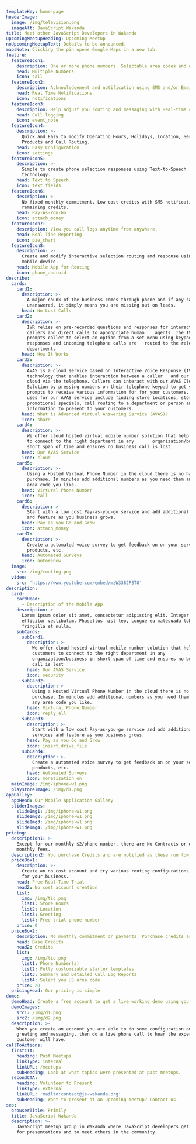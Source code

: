 ```yaml
---
templateKey: home-page
headerImage:
  image: /img/television.png
  imageAlt: JavaScript Wakanda
title: Meet other JavaScript Developers in Wakanda
upcomingMeetupHeading: Upcoming Meetup
noUpcomingMeetupText: Details to be announced.
mapsNote: Clicking the pin opens Google Maps in a new tab.
feature:
  featureIcon1:
    description: One or more phone numbers. Selectable area codes and numbers.
    head: Multiple Numbers
    icon: call
  featureIcon2:
    description: Acknowledgement and notification using SMS and/or Email.
    head: Real Time Notifications
    icon: notifications
  featureIcon3:
    description: Help adjust you routing and messaging with Real-time call logging reports.
    head: Call logging
    icon: event_note
  featureIcon4:
    description: >-
      Quick and Easy to modify Operating Hours, Holidays, Location, Services,
      Products and Call Routing.
    head: Easy Configuration
    icon: settings
  featureIcon5:
    description: >-
      Simple to create phone selection responses using Text-to-Speech
      technology.
    head: Text to Speech
    icon: text_fields
  featureIcon6:
    description: >-
      No fixed monthly commitment. Low cost credits with SMS notification on
      remaining credits.
    head: Pay-As-You-Go
    icon: attach_money
  featureIcon7:
    description: View you call logs anytime from anywhere.
    head: Real Tine Reporting
    icon: pie_chart
  featureIcon8:
    description: >-
      Create and modify interactive selection routing amd response using your
      mobile device.
    head: Mobile App for Routing
    icon: phone_android
describe:
  cards:
    card1:
      description: >-
        A major chunk of the business comes through phone and if any call goes
        unanswered, it simply means you are missing out on leads.
      head: No Lost Calls
    card2:
      description: >-
        IVR relies on pre-recorded questions and responses for interacting with
        callers and direct calls to appropriate human    agents. The IVR system
        prompts caller to select an option from a set menu using keypad
        responses and incoming telephone calls are   routed to the relevant
        department.
      head: How It Works
    card3:
      description: >-
        AVAS is a cloud service based on Interactive Voice Response (IVS)
        technology that enables interaction between a caller   and our AVAS
        cloud via the telephone. Callers can interact with our AVAS Cloud
        Solution by pressing numbers on their telephone keypad to get voice
        prompts to receive various information for for your customers. Common
        uses for our AVAS service include finding store locations, store hours,
        promotional specials, call routing to a department or person and other
        information to present to your customers.
      head: What is Advanced Virtual Answering Service (AVAS)?
      icon: share
    card4:
      description: >-
        We offer cloud hosted virtual mobile number solution that help customers
        to connect to the right department in any       organization/business in
        short span of time and ensures no business call is lost
      head: Our AVAS Service
      icon: cloud
    card5:
      description: >-
        Using a Hosted Virtual Phone Number in the cloud there is no hardware
        purchase. In minutes add additional numbers as you need them and in any
        area code you like.
      head: Virtural Phone Number
      icon: call
    card6:
      description: >-
        Start with a low cost Pay-as-you-go service and add additional services
        and feature as you business grows.
      head: Pay as you Go and Grow
      icon: attach_money
    card7:
      description: >-
        Create a automated voice survey to get feedback on on your service,
        products, etc.
      head: Automated Surveys
      icon: autorenew
  image:
    src: /img/routing.png
  video:
    src: 'https://www.youtube.com/embed/mzW3382PST8'
description:
  card:
    cardHead:
      - Description of the Mobile App
    description: >-
      Lorem ipsum dolor sit amet, consectetur adipiscing elit. Integer tincidunt
      efficitur vestibulum. Phasellus nisl leo, congue eu malesuada lobortis,
      fringilla et nulla.
    subCards:
      subCard1:
        description: >-
          We offer cloud hosted virtual mobile number solution that help
          customers to connect to the right department in any
          organization/business in short span of time and ensures no business
          call is lost
        head: Our AVAS Service
        icon: security
      subCard2:
        description: >-
          Using a Hosted Virtual Phone Number in the cloud there is no hardware
          purchase. In minutes add additional numbers as you need them and in
          any area code you like.
        head: Virtural Phone Number
        icon: reply_all
      subCard3:
        description: >-
          Start with a low cost Pay-as-you-go service and add additional
          services and feature as you business grows.
        head: Pay as you Go and Grow
        icon: insert_drive_file
      subCard4:
        description: >-
          Create a automated voice survey to get feedback on on your service,
          products, etc.
        head: Automated Surveys
        icon: monetization_on
  mainImage: /img/iphone-w1.png
  playstoreImage: /img/d1.png
appGalley:
  appHead: Our Mobile Application Gallery
  sliderImages:
    slideImg1: /img/iphone-w1.png
    slideImg2: /img/iphone-w1.png
    slideImg3: /img/iphone-w1.png
    slideImg4: /img/iphone-w1.png
pricing:
  description1: >-
    Except for our monthly $2/phone number, there are No Contracts or other
    monthly fees.
  description2: You purchase Credits and are notified as these run low.
  priceBox1:
    description: >-
      Create an no cost account and try various routing configurations modified
      for your business.
    head: Free Real-Time Trial
    head2: No cost account creation
    list:
      img: /img/tic.png
      list1: Store Hours
      list2: Location
      list3: Greeting
      list4: Free trial phone number
    price: 0
  priceBox2:
    description: No monthly commitment or payments. Purchase credits as you need them.
    head: Base Credits
    head2: Credits
    list:
      img: /img/tic.png
      list1: Phone Number(s)
      list2: Fully customizable starter templates
      list3: Summary and Detailed Call Log Reports
      list4: Select you US area code
    price: 20
  pricingHead: Our pricing is simple
demo:
  demoHead: Create a free account to get a live working demo using you phone.
  demoImages:
    src1: /img/d1.png
    src2: /img/d2.png
  description: >-
    When you create an account you are able to do some configuration on the
    greating and messaging, then do a live phone call to hear the experience you
    customer will have.
callToActions:
  firstCTA:
    heading: Past Meetups
    linkType: internal
    linkURL: /meetups
    subHeading: Look at what topics were presented at past meetups.
  secondCTA:
    heading: Volunteer to Present
    linkType: external
    linkURL: 'mailto:contact@js-wakanda.org'
    subHeading: Want to present at an upcoming meetup? Contact us.
seo:
  browserTitle: Primily
  title: JavaScript Wakanda
  description: >-
    JavaScript meetup group in Wakanda where JavaScript developers get together
    for presentations and to meet others in the community.
---
```


